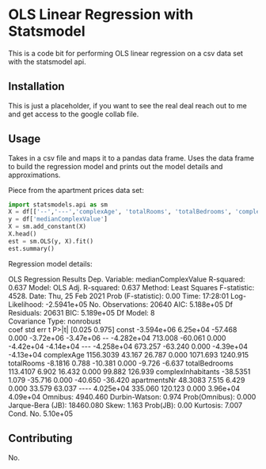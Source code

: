 # OLS Linear Regression with Statsmodel
This is a code bit for performing OLS linear regression on a csv data set with the statsmodel api.

## Installation

This is just a placeholder, if you want to see the real deal reach out to me and get access to the google collab file.

## Usage

Takes in a csv file and maps it to a pandas data frame. Uses the data frame to build the regression model and prints out the model details and approximations. 

Piece from the apartment prices data set: 
```python
import statsmodels.api as sm
X = df[['--','---','complexAge', 'totalRooms', 'totalBedrooms', 'complexInhabitants', 'apartmentsNr','----']]
y = df['medianComplexValue']
X = sm.add_constant(X)
X.head()
est = sm.OLS(y, X).fit()
est.summary()
```

Regression model details:

OLS Regression Results
Dep. Variable:	medianComplexValue	R-squared:	0.637
Model:	OLS	Adj. R-squared:	0.637
Method:	Least Squares	F-statistic:	4528.
Date:	Thu, 25 Feb 2021	Prob (F-statistic):	0.00
Time:	17:28:01	Log-Likelihood:	-2.5941e+05
No. Observations:	20640	AIC:	5.188e+05
Df Residuals:	20631	BIC:	5.189e+05
Df Model:	8		
Covariance Type:	nonrobust		
coef	std err	t	P>|t|	[0.025	0.975]
const	-3.594e+06	6.25e+04	-57.468	0.000	-3.72e+06	-3.47e+06
--	-4.282e+04	713.008	-60.061	0.000	-4.42e+04	-4.14e+04
---	-4.258e+04	673.257	-63.240	0.000	-4.39e+04	-4.13e+04
complexAge	1156.3039	43.167	26.787	0.000	1071.693	1240.915
totalRooms	-8.1816	0.788	-10.381	0.000	-9.726	-6.637
totalBedrooms	113.4107	6.902	16.432	0.000	99.882	126.939
complexInhabitants	-38.5351	1.079	-35.716	0.000	-40.650	-36.420
apartmentsNr	48.3083	7.515	6.429	0.000	33.579	63.037
----	4.025e+04	335.060	120.123	0.000	3.96e+04	4.09e+04
Omnibus:	4940.460	Durbin-Watson:	0.974
Prob(Omnibus):	0.000	Jarque-Bera (JB):	18460.080
Skew:	1.163	Prob(JB):	0.00
Kurtosis:	7.007	Cond. No.	5.10e+05

## Contributing
No.
